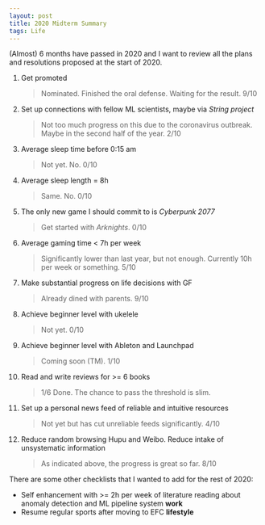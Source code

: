 ```yaml
---
layout: post
title: 2020 Midterm Summary
tags: Life
---
```


(Almost) 6 months have passed in 2020 and I want to review all the plans and resolutions proposed at the start of 2020.

1. Get promoted
	
	> Nominated. Finished the oral defense. Waiting for the result. 9/10

2. Set up connections with fellow ML scientists, maybe via *String project*

	> Not too much progress on this due to the coronavirus outbreak. Maybe in the second half of the year. 2/10

3. Average sleep time before 0:15 am

	> Not yet. No. 0/10

4. Average sleep length = 8h

	> Same. No. 0/10

5. The only new game I should commit to is _Cyberpunk 2077_

	> Get started with _Arknights_. 0/10

6. Average gaming time < 7h per week

	> Significantly lower than last year, but not enough. Currently 10h per week or something. 5/10

7. Make substantial progress on life decisions with GF

	> Already dined with parents. 9/10

8. Achieve beginner level with ukelele

	> Not yet. 0/10

9. Achieve beginner level with Ableton and Launchpad

	> Coming soon (TM). 1/10

10. Read and write reviews for >= 6 books

	> 1/6 Done. The chance to pass the threshold is slim.

11. Set up a personal news feed of reliable and intuitive resources

	> Not yet but has cut unreliable feeds significantly. 4/10

12. Reduce random browsing Hupu and Weibo. Reduce intake of unsystematic information

	> As indicated above, the progress is great so far. 8/10

There are some other checklists that I wanted to add for the rest of 2020:

- Self enhancement with >= 2h per week of literature reading about anomaly detection and ML pipeline system **work**
- Resume regular sports after moving to EFC **lifestyle**
